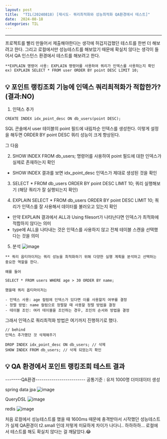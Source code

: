 ```yaml
---
layout: post
title:  "TIL(20240818) [재시도- 쿼리최적화와 성능최적화 QA환경에서 테스트]"
date:  2024-08-18
categories: TIL 
---
```


----------------------------------------------------------------------------

프로젝트를 빨리 만들어서 제출해야한다는 생각에 허겁지겁했던 테스트를 한번 더 해보려고 한다. 
그리고 로컬에서만 성능테스트를 해보았기 때문에 확실치 않다는 생각이 들어서 QA 인스턴스 환경에서 테스트를 해보려고 한다.

```
**EXPLAIN 명령어 사용: EXPLAIN 명령어를 사용하여 쿼리가 인덱스를 사용하는지 확인
ex) EXPLAIN SELECT * FROM user ORDER BY point DESC LIMIT 10;
```


## 💡 포인트 랭킹조회 기능에 인덱스 쿼리최적화가 적합한가? (결과:NO)

1. 인덱스 추가

```
CREATE INDEX idx_point_desc ON db_users(point DESC);
```

SQL 콘솔에서 user 테이블의 point 필드에 내림차순 인덱스를 생성한다. 이렇게 설정을 해두면 ORDER BY point DESC 쿼리 성능이 크게 향상된다.

그 다음 

2. SHOW INDEX FROM db_users; 명령어를 사용하여 point 필드에 대한 인덱스가 실제로 존재하는지 확인

- SHOW INDEX 결과를 보면 idx_point_desc 인덱스가 제대로 생성된 것을 확인

3. SELECT * FROM db_users ORDER BY point DESC LIMIT 10; 쿼리 실행해보기 (해당 쿼리가 잘 실행되는지 확인)


4. EXPLAIN SELECT * FROM db_users ORDER BY point DESC LIMIT 10; 쿼리가 인덱스를 잘 사용해서 데이터를 불러오고 있는지 확인


- 만약 EXPLAIN 결과에서 ALL과 Using filesort가 나타난다면 인덱스가 최적화에 적합하지 않다는 의미
- type에 ALL을 나타내는 것은 인덱스를 사용하지 않고 전체 테이블 스캔을 선택했다는 것을 의미


5. 분석
![image](https://github.com/user-attachments/assets/06c726c7-d14d-4516-bca6-a0a2b7c87db9)


```
** 쿼리 옵티마이저는 쿼리 성능을 최적화하기 위해 다양한 실행 계획을 분석하고 선택하는 중요한 역할을 한다. 

예를 들어 

SELECT * FROM users WHERE age > 30 ORDER BY name;

했을때 쿼리 옵티마이저는 

- 인덱스 사용: age 컬럼에 인덱스가 있다면 이를 사용할지 여부를 결정
- 정렬 방법: name 컬럼으로 정렬할 때 사용할 정렬 방법을 결정
- 테이블 조인: 여러 테이블을 조인하는 경우, 조인의 순서와 방법을 결정
```

그래서 인덱스로 쿼리최적화 방법은 여기까지 진행하기로 했다.

```
// behind
인덱스 추가했던 것 삭제해주기 

DROP INDEX idx_point_desc ON db_users; // 삭제
SHOW INDEX FROM db_users; // 삭제 되었는지 확인
```

## 💡 QA 환경에서 포인트 랭킹조회 테스트 결과


--------QA환경-------------------------
공통기준 : 유저 1000명 더미데이터 생성

spring data jpa
![image](https://github.com/user-attachments/assets/aacd7f59-6ad2-4f68-b10c-93a578688ad7)

QueryDSL
![image](https://github.com/user-attachments/assets/53712429-809b-43ef-9a9d-e53ec096aa89)

redis
![image](https://github.com/user-attachments/assets/84776ed0-ea35-41a2-8646-123a0e2aab05)


처음 로컬에서 성능테스트를 했을 때 1600ms 때문에 충격받아서 시작했던 성능테스트가 실제 QA환경이 t2.small 인데
저렇게 미묘하게 차이가 나다니.. 하하하하...
로컬에서 테스트를 해도 확실치 않다는 걸 깨달았다.😂

